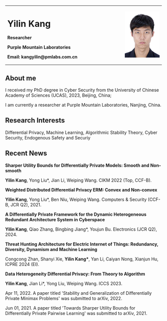 <table border="0">
  <tr>
    <td width="75%">
      <h1>Yilin Kang</h1>
      <p><b>Researcher</b></p>
      <p><b>Purple Mountain Laboratories</b></p>
      <p><b>Email: kangyilin@pmlabs.com.cn</b></p>
    </td>
    <td width="25%">
      <img src="/photof.jpg" width="100%">
    </td>
  </tr>
</table>

## About me
I received my PhD degree in Cyber Security from the University of Chinese Academy of Sciences (UCAS), 2023, Beijing, China;

I am currently a researcher at Purple Mountain Laboratories, Nanjing, China.

## Research Interests
Differential Privacy, Machine Learning, Algorithmic Stability Theory, Cyber Security, Endogenous Safety and Securiy

## Recent News
**Sharper Utility Bounds for Differentially Private Models: Smooth and Non-smooth**

**Yilin Kang**, Yong Liu*, Jian Li, Weiping Wang. CIKM 2022 (Top, CCF-B).

**Weighted Distributed Differential Privacy ERM: Convex and Non-convex**  

**Yilin Kang**, Yong Liu*, Ben Niu, Weiping Wang. Computers & Security (CCF-B, JCR Q2), 2021.

**A Differentially Private Framework for the Dynamic Heterogeneous Redundant Architecture System in Cyberspace**

**Yilin Kang**, Qiao Zhang, Bingbing Jiang*, Youjun Bu.  Electronics (JCR Q2), 2024.

**Threat Hunting Architecture for Electric Internet of Things: Redundancy, Diversity, Dynamism and Machine Learning**

Congcong Zhan, Shanyi Xie, **Yilin Kang\***, Yan Li, Caiyan Nong, Xianjun Hu, ICPRE 2024 (EI).

**Data Heterogeneity Differential Privacy: From Theory to Algorithm**

**Yilin Kang**, Jian Li*, Yong Liu, Weiping Wang. ICCS 2023.


Apr 11, 2022. A paper titled 'Stability and Generalization of Differentially Private Minimax Problems' was submitted to arXiv, 2022.

Jun 01, 2021. A paper titled 'Towards Sharper Utility Bounds for Differentially Private Pairwise Learning' was submitted to arXiv, 2021.
